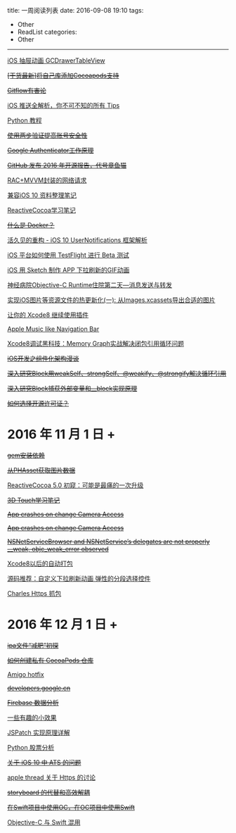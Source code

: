 title: 一周阅读列表
date: 2016-09-08 19:10
tags:
  - Other
  - ReadList
categories:
  - Other
---

[iOS 抽屉动画 GCDrawerTableView](https://github.com/Yuzeyang/GCDrawerTableView)

~~[[干货最新]将自己库添加Cocoapods支持](http://www.jianshu.com/p/489520b69d8b)~~

~~[Gitflow有害论](http://insights.thoughtworkers.org/gitflow-consider-harmful/)~~

<!-- More -->

[iOS 推送全解析，你不可不知的所有 Tips](http://www.jianshu.com/p/e9c313df746f)

[Python 教程](http://www.liaoxuefeng.com/wiki/0014316089557264a6b348958f449949df42a6d3a2e542c000)

~~[使用两步验证提高账号安全性](https://imququ.com/post/about-two-factor-authentication.html)~~

~~[Google Authenticator工作原理](http://blog.uouo123.com/post/379.html)~~

~~[GitHub 发布 2016 年开源报告，代号章鱼猫](https://www.oschina.net/news/77203/github-octoverse-2016?from=20160918)~~

[RAC+MVVM封装的网络请求](http://www.jianshu.com/p/4c32b6c0933a)

[兼容iOS 10 资料整理笔记](http://www.jianshu.com/p/0cc7aad638d9)

[ReactiveCocoa学习笔记](http://yulingtianxia.com/blog/2014/07/29/reactivecocoa/)

~~[什么是 Docker？](http://docs.daocloud.io/faq/what-is-docker)~~

[活久见的重构 - iOS 10 UserNotifications 框架解析](https://onevcat.com/2016/08/notification/)

[iOS 平台如何使用 TestFlight 进行 Beta 测试](https://blog.coding.net/blog/ios-testFlight)

[iOS 用 Sketch 制作 APP 下拉刷新的GIF动画](http://www.jianshu.com/p/45022427cf96)

[神经病院Objective-C Runtime住院第二天—消息发送与转发](http://www.jianshu.com/p/4d619b097e20)

[实现iOS图片等资源文件的热更新化(一): 从Images.xcassets导出合适的图片](https://segmentfault.com/a/1190000006945238)

[让你的 Xcode8 继续使用插件](http://vongloo.me/2016/09/10/Make-Your-Xcode8-Great-Again/)

[Apple Music like Navigation Bar](https://blog.austinchou.com/apple-music-like-navigation-bar/)

[Xcode8调试黑科技：Memory Graph实战解决闭包引用循环问题](http://mp.weixin.qq.com/s?__biz=MjM5OTM0MzIwMQ==&mid=2652547715&idx=1&sn=90e8ce31c601ab51c4548cb27fae5c1e&chksm=bcd2ef8d8ba5669bfbe2b950700344b741c7e2b68bfb87ae6986b77c423e2f2e600b6242a8cb&mpshare=1&scene=1&srcid=10191JHYTViYuJpI8EDCAUH6#rd)

~~[iOS开发之组件化架构漫谈](http://www.jianshu.com/p/67a6004f6930)~~

~~[深入研究Block用weakSelf、strongSelf、@weakify、@strongify解决循环引用](http://gold.xitu.io/post/57ccac1ac4c97100543b4761)~~

~~[深入研究Block捕获外部变量和__block实现原理](http://www.jianshu.com/p/ee9756f3d5f6)~~

~~[如何选择开源许可证？](http://www.ruanyifeng.com/blog/2011/05/how_to_choose_free_software_licenses.html)~~

# 2016 年 11 月 1 日 + 

~~[gem安装依赖](https://github.com/qiniu/ruby-sdk/issues/134)~~

~~[从PHAsset获取图片数据](http://happenroc.github.io/blog/2016/01/23/get-image-from-phasset/)~~

[ReactiveCocoa 5.0 初窥：可能是最痛的一次升级](http://www.jianshu.com/p/783731cb9456)

~~[3D Touch学习笔记](http://www.jianshu.com/p/c5b70a65f4b8)~~

~~[App crashes on change Camera Access](http://stackoverflow.com/questions/26115265/app-crashes-on-enabling-camera-access-from-settings-ios-8/)~~

~~[App crashes on change Camera Access](http://stackoverflow.com/questions/25611537/how-to-detect-changes-to-phauthorizationstatus)~~

~~[NSNetServiceBrowser and NSNetService’s delegates are not properly __weak, objc_weak_error observed](http://openradar.appspot.com/28943305)~~

[Xcode8以后的自动打包](https://fight4j.github.io/2016/11/21/xcodebuild/)

[源码推荐：自定义下拉刷新动画 弹性的分段选择控件](http://mp.weixin.qq.com/s?__biz=MjM5OTM0MzIwMQ==&mid=2652547894&idx=1&sn=5ad4710b4bba0dc7c7c6f6fd7c3fcfd4&chksm=bcd2ee388ba5672ea315bdfc28f46abe143b5ab51f14288b7bb0dd8633ec313ad14bec07562b&mpshare=1&scene=23&srcid=11262lQoDMtMHr6g73xHbAZk#rd)

[Charles Https 抓包](http://www.yangshebing.com/2016/11/13/iOS%E5%BC%80%E5%8F%91%E6%8A%93%E5%8C%85%E5%B7%A5%E5%85%B7%E4%B9%8BCharles%E4%BD%BF%E7%94%A8/)

# 2016 年 12 月 1 日 + 

~~[ipa文件“减肥”初探](http://www.jianshu.com/p/a72d03e92c80)~~

~~[如何创建私有 CocoaPods 仓库](http://www.jianshu.com/p/ddc2490bff9f)~~

[Amigo hotfix](https://amigo.ele.me/#/)

~~[developers.google.cn](https://developers.google.cn/)~~

~~[Firebase 数据分析](https://firebase.google.cn/)~~

[一些有趣的小效果](http://mp.weixin.qq.com/s?__biz=MjM5OTM0MzIwMQ==&mid=2652547982&idx=1&sn=ad54879795e54850fcc95684599b79e2&chksm=bcd2ee808ba567962b36ac290fd1eeeac3c9c09aeb9d13d85cfa91c1fccfdb29696fdf9c1358&mpshare=1&scene=23&srcid=12117siAW7wazoB8ztgTMcUJ#rd)

[JSPatch 实现原理详解](https://github.com/bang590/JSPatch/wiki/JSPatch-%E5%AE%9E%E7%8E%B0%E5%8E%9F%E7%90%86%E8%AF%A6%E8%A7%A3)

[Python 股票分析](http://blog.callmewhy.com/2016/02/27/stock-analyse-1/)

~~[关于 iOS 10 中 ATS 的问题](https://onevcat.com/2016/06/ios-10-ats/)~~

[apple thread 关于 Https 的讨论](https://forums.developer.apple.com/thread/48979)

~~[storyboard 的代替和高效解耦](http://holko.pl/2016/03/29/storyboards-and-alternatives/)~~

~~[在Swift项目中使用OC，在OC项目中使用Swift](http://kittenyang.com/swiftandoc/)~~

[Objective-C 与 Swift 混用](http://www.jianshu.com/p/4de0dff6c182)
